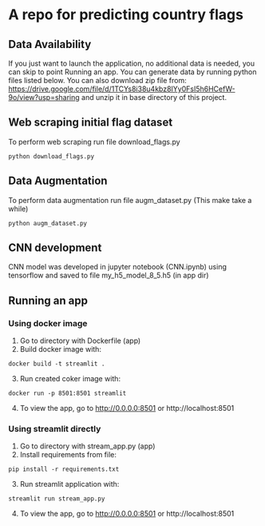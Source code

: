 # A repo for predicting country flags

## Data Availability

If you just want to launch the application, no additional data is needed, you can skip to point Running an app.
You can generate data by running python files listed below. You can also download zip file from:
https://drive.google.com/file/d/1TCYs8i38u4kbz8IYy0FsI5h6HCefW-9o/view?usp=sharing
and unzip it in base directory of this project.

## Web scraping initial flag dataset

To perform web scraping run file download_flags.py

```
python download_flags.py
```

## Data Augmentation

To perform data augmentation run file augm_dataset.py (This make take a while)

```
python augm_dataset.py
```

## CNN development

CNN model was developed in jupyter notebook (CNN.ipynb) using tensorflow and saved to file my_h5_model_8_5.h5 (in app dir)

## Running an app

### Using docker image

1. Go to directory with Dockerfile (app)
2. Build docker image with:

```
docker build -t streamlit .
```

3. Run created coker image with:

```
docker run -p 8501:8501 streamlit
```

4.  To view the app, go to http://0.0.0.0:8501 or http://localhost:8501

### Using streamlit directly

1. Go to directory with stream_app.py (app)
2. Install requirements from file:

```
pip install -r requirements.txt
```

3. Run streamlit application with:

```
streamlit run stream_app.py
```

4. To view the app, go to http://0.0.0.0:8501 or http://localhost:8501
